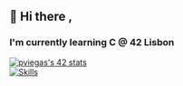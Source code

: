 ## 👋 Hi there , 

### I'm currently learning C @ 42 Lisbon<br>

[![pviegas's 42 stats](https://badge.mediaplus.ma/darkblue/pviegas?1337Badge=off&UM6P=off)](https://github.com/oakoudad/badge42)
<br>
[![Skills](https://skillicons.dev/icons?i=c,cmake,bash,linux,git,github,vim,vscode)](https://skillicons.dev)
